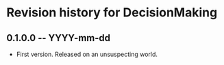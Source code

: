 # Revision history for DecisionMaking

## 0.1.0.0 -- YYYY-mm-dd

* First version. Released on an unsuspecting world.
